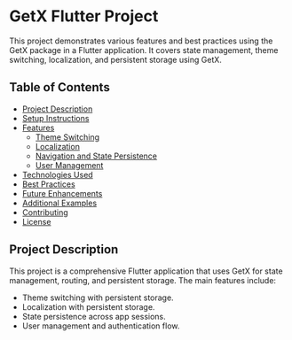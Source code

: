 # GetX Flutter Project

This project demonstrates various features and best practices using the GetX package in a Flutter application. It covers state management, theme switching, localization, and persistent storage using GetX.

## Table of Contents

- [Project Description](#project-description)
- [Setup Instructions](#setup-instructions)
- [Features](#features)
    - [Theme Switching](#theme-switching)
    - [Localization](#localization)
    - [Navigation and State Persistence](#navigation-and-state-persistence)
    - [User Management](#user-management)
- [Technologies Used](#technologies-used)
- [Best Practices](#best-practices)
- [Future Enhancements](#future-enhancements)
- [Additional Examples](#additional-examples)
- [Contributing](#contributing)
- [License](#license)

## Project Description

This project is a comprehensive Flutter application that uses GetX for state management, routing, and persistent storage. The main features include:

- Theme switching with persistent storage.
- Localization with persistent storage.
- State persistence across app sessions.
- User management and authentication flow.

